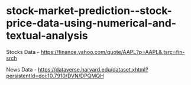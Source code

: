 # stock-market-prediction--stock-price-data-using-numerical-and-textual-analysis

Stocks Data - https://finance.yahoo.com/quote/AAPL?p=AAPL&.tsrc=fin-srch

News Data - https://dataverse.harvard.edu/dataset.xhtml?persistentId=doi:10.7910/DVN/DPQMQH
